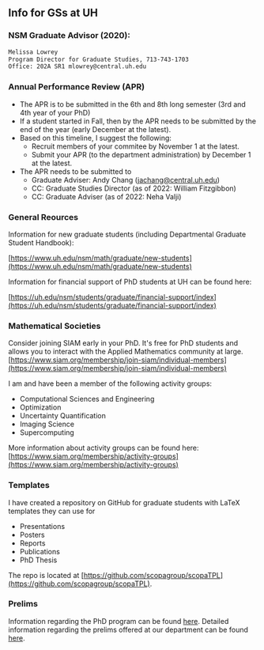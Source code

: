 ## Info for GSs at UH

### NSM Graduate Advisor (2020):
``` bash
Melissa Lowrey
Program Director for Graduate Studies, 713-743-1703
Office: 202A SR1 mlowrey@central.uh.edu
```

### Annual Performance Review (APR)
* The APR is to be submitted in the 6th and 8th long semester (3rd and 4th year of your PhD)
* If a student started in Fall, then by the APR needs to be submitted by the end of the year (early December at the latest).
* Based on this timeline, I suggest the following:
	* Recruit members of your commitee by November 1 at the latest.
	* Submit your APR (to the department administration) by December 1 at the latest.
* The APR needs to be submitted to
	* Graduate Adviser: Andy Chang (jachang@central.uh.edu)
	* CC: Graduate Studies Director (as of 2022: William Fitzgibbon)
	* CC: Graduate Adviser (as of 2022: Neha Valji) 


### General Reources 
Information for new graduate students (including Departmental Graduate Student Handbook):

[https://www.uh.edu/nsm/math/graduate/new-students](https://www.uh.edu/nsm/math/graduate/new-students)

Information for financial support of PhD students at UH can be found here:

[https://uh.edu/nsm/students/graduate/financial-support/index](https://uh.edu/nsm/students/graduate/financial-support/index)


### Mathematical Societies
Consider joining SIAM early in your PhD. It's free for PhD students and allows you to interact with the Applied Mathematics community at large.
[https://www.siam.org/membership/join-siam/individual-members](https://www.siam.org/membership/join-siam/individual-members) 

I am and have been a member of the following activity groups:
* Computational Sciences and Engineering
* Optimization
* Uncertainty Quantification
* Imaging Science
* Supercomputing

More information about activity groups can be found here:
[https://www.siam.org/membership/activity-groups](https://www.siam.org/membership/activity-groups)


### Templates
I have created a repository on GitHub for graduate students with LaTeX templates they can use for

* Presentations
* Posters
* Reports
* Publications
* PhD Thesis

The repo is located at [https://github.com/scopagroup/scopaTPL](https://github.com/scopagroup/scopaTPL).


### Prelims

Information regarding the PhD program can be found [here](https://www.uh.edu/nsm/math/graduate/PhD-outline). Detailed information regarding the prelims offered at our department can be found [here](https://www.uh.edu/nsm/math/graduate/PhD-outline/#p1). 
